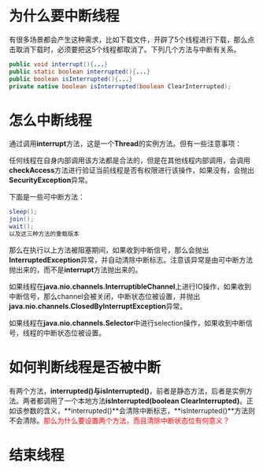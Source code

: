 # 为什么要中断线程

有很多场景都会产生这种需求，比如下载文件，开辟了5个线程进行下载，那么点击取消下载时，必须要把这5个线程都取消了。下列几个方法与中断有关系。

```java
public void interrupt(){...}
public static boolean interrupted(){...}
public boolean isInterrupted(){...}
private native boolean isInterrupted(boolean ClearInterrupted);
```

# 怎么中断线程

通过调用**interrupt**方法，这是一个**Thread**的实例方法。但有一些注意事项：

任何线程在自身内部调用该方法都是合法的，但是在其他线程内部调用，会调用**checkAccess**方法进行验证当前线程是否有权限进行该操作，如果没有，会抛出**SecurityException**异常。

下面是一些可中断方法：

```java
sleep();
join();
wait();
以及这三种方法的重载版本
```

那么在执行以上方法被阻塞期间，如果收到中断信号，那么会抛出**InterruptedException**异常，并自动清除中断标志。注意该异常是由可中断方法抛出来的，而不是**interrupt**方法抛出来的。

如果线程在**java.nio.channels.InterruptibleChannel**上进行IO操作，如果收到中断信号，那么channel会被关闭，中断状态位被设置，并抛出**java.nio.channels.ClosedByInterruptException**异常。

如果线程在**java.nio.channels.Selector**中进行selection操作，如果收到中断信号，线程的中断状态位被设置。

# 如何判断线程是否被中断

有两个方法，**interrupted()**与**isInterrupted()**，前者是静态方法，后者是实例方法。两者都调用了一个本地方法**isInterrupted(boolean ClearInterrupted)**。正如该参数的含义，**interrupted()**会清除中断标志，**isInterrupted()**方法则不会清除。<font color="red">那么为什么要设置两个方法，而且清除中断状态位有何意义？</font>



# 结束线程

